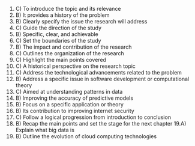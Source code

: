 1. C) To introduce the topic and its relevance
2. B) It provides a history of the problem
3. B) Clearly specify the issue the research will address
4. C) Guide the direction of the study
5. B) Specific, clear, and achievable
6. C) Set the boundaries of the study
7. B) The impact and contribution of the research
8. C) Outlines the organization of the research
9. C) Highlight the main points covered
10. C) A historical perspective on the research topic
11. C) Address the technological advancements related to the problem
12. B) Address a specific issue in software development or computational theory
13. C) Aimed at understanding patterns in data
14. B) Improving the accuracy of predictive models
15. B) Focus on a specific application or theory
16. B) Its contribution to improving internet security
17. C) Follow a logical progression from introduction to conclusion
18. B) Recap the main points and set the stage for the next chapter
19.A) Explain what big data is
20. B) Outline the evolution of cloud computing technologies


